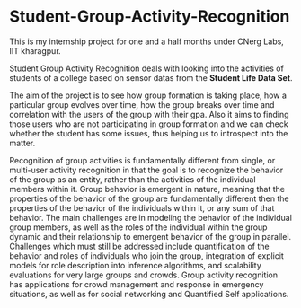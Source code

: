 # Student-Group-Activity-Recognition

This is my internship project for one and a half months under CNerg Labs, IIT kharagpur.

Student Group Activity Recognition deals with looking into the activities of students of a college based on sensor datas from the
**Student Life Data Set**.

The aim of the project is to see how group formation is taking place, how a particular group evolves over time, how the group breaks over time and correlation with the users of the group with their gpa. 
Also it aims to finding those users who are not participating in group formation and we can check whether the student has some issues, thus helping us to introspect into the matter.

Recognition of group activities is fundamentally different from single, or multi-user activity recognition in that the goal is to recognize the behavior of the group as an entity, rather than the activities of the individual members within it. Group behavior is emergent in nature, meaning that the properties of the behavior of the group are fundamentally different then the properties of the behavior of the individuals within it, or any sum of that behavior. The main challenges are in modeling the behavior of the individual group members, as well as the roles of the individual within the group dynamic and their relationship to emergent behavior of the group in parallel. Challenges which must still be addressed include quantification of the behavior and roles of individuals who join the group, integration of explicit models for role description into inference algorithms, and scalability evaluations for very large groups and crowds. Group activity recognition has applications for crowd management and response in emergency situations, as well as for social networking and Quantified Self applications.
